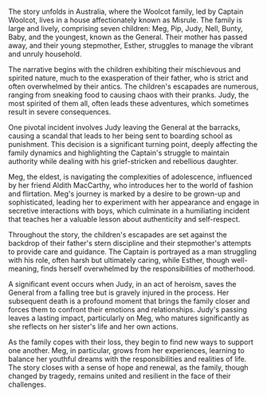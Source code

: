 The story unfolds in Australia, where the Woolcot family, led by Captain Woolcot, lives in a house affectionately known as Misrule. The family is large and lively, comprising seven children: Meg, Pip, Judy, Nell, Bunty, Baby, and the youngest, known as the General. Their mother has passed away, and their young stepmother, Esther, struggles to manage the vibrant and unruly household.

The narrative begins with the children exhibiting their mischievous and spirited nature, much to the exasperation of their father, who is strict and often overwhelmed by their antics. The children's escapades are numerous, ranging from sneaking food to causing chaos with their pranks. Judy, the most spirited of them all, often leads these adventures, which sometimes result in severe consequences.

One pivotal incident involves Judy leaving the General at the barracks, causing a scandal that leads to her being sent to boarding school as punishment. This decision is a significant turning point, deeply affecting the family dynamics and highlighting the Captain's struggle to maintain authority while dealing with his grief-stricken and rebellious daughter.

Meg, the eldest, is navigating the complexities of adolescence, influenced by her friend Aldith MacCarthy, who introduces her to the world of fashion and flirtation. Meg's journey is marked by a desire to be grown-up and sophisticated, leading her to experiment with her appearance and engage in secretive interactions with boys, which culminate in a humiliating incident that teaches her a valuable lesson about authenticity and self-respect.

Throughout the story, the children's escapades are set against the backdrop of their father's stern discipline and their stepmother's attempts to provide care and guidance. The Captain is portrayed as a man struggling with his role, often harsh but ultimately caring, while Esther, though well-meaning, finds herself overwhelmed by the responsibilities of motherhood.

A significant event occurs when Judy, in an act of heroism, saves the General from a falling tree but is gravely injured in the process. Her subsequent death is a profound moment that brings the family closer and forces them to confront their emotions and relationships. Judy's passing leaves a lasting impact, particularly on Meg, who matures significantly as she reflects on her sister's life and her own actions.

As the family copes with their loss, they begin to find new ways to support one another. Meg, in particular, grows from her experiences, learning to balance her youthful dreams with the responsibilities and realities of life. The story closes with a sense of hope and renewal, as the family, though changed by tragedy, remains united and resilient in the face of their challenges.